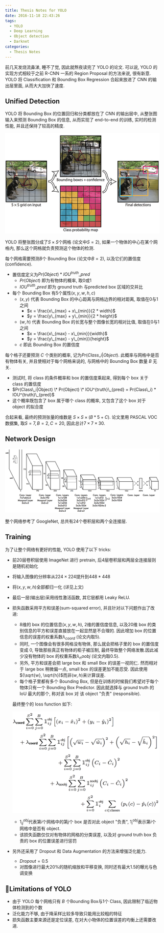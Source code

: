 ```yaml
---
title: Thesis Notes for YOLO
date: 2016-11-18 22:43:26
tags:
  - YOLO
  - Deep Learning
  - Object detection
  - Darknet
categories:
  - Thesis Notes
---
```


前几天发烧流鼻涕, 睡不了觉, 因此就熬夜读完了 YOLO 的论文. 可以说, YOLO 的实现方式相较于之前 R-CNN 一系的 Region Proposal 的方法来说, 很有新意. YOLO 将 Classification 和 Bounding Box Regression 合起来放进了 CNN 的输出层里面, 从而大大加快了速度. 

<!-- more -->

## Unified Detection

YOLO 将 Bounding Box 的位置回归和分类都放在了 CNN 的输出层中, 从整张图输入来预测 Bounding Box 的信息, 从而实现了 end-to-end 的训练, 实时的检测性能, 并且还保持了较高的精度.

 ![YOLO_the_model](/images/YOLO_the_model.png)

YOLO 将整张图分成了$S\times S$个网格 (论文中$S=2$), 如果一个物体的中心在某个网格内, 那么这个网格就负责预测这个物体的检测.

每个网格需要预测$B$个 Bounding Box (论文中$B=2$), 以及它们的置信度 (confidence).

* 置信度定义为$Pr(Object) * IOU^{truth}\_{pred}$
  * $Pr(Object)$ 即为有物体的概率, 取0或1
  * $IOU^{truth}\_{pred}$ 即为 ground truth 与predicted box 区域的交并比
* 每个 Bounding Box 有5个属性$(x,y,w,h,c)$
  * $(x,y)$ 代表 Bounding Box 的中心距离与网格边界的相对距离, 取值在0与1之间
    * $x = \frac{x\_{max} + x\_{min}}{2 * width}$
    * $y = \frac{y\_{max} + y\_{min}}{2 * height}$
  * $(w,h)$ 代表 Bounding Box 的长宽与整个图像长宽的相对比值, 取值在0与1之间
    * $x = \frac{x\_{max} - x\_{min}}{width}$
    * $y = \frac{y\_{max} - y\_{min}}{height}$
  * $c$ 即此 Bounding Box 的置信度

每个格子还要预测 $C$ 个类别的概率, 记为$Pr(Class\_i|Object)$. 此概率与网格中是否有物体有关, 并且使相对于每个网格来说的, 与网格中的 Bounding Box 数量 $B$ 无关.

* 测试时, 将 class 的条件概率和 box 的置信度乘起来, 得到每个 box 关于 class 的置信度
* $Pr(Class\_i|Object) \* Pr(Object) \* IOU^{truth}\_{pred} = Pr(Class\_i) * IOU^{truth}\_{pred}$
* 这个概率既包含了 box 属于哪个 class 的概率, 又包含了这个 box 对于 object 的拟合度

合起来看, 最终的预测张量的维数是 $S\times S \times (B*5 + C)$. 论文里用 PASCAL VOC 数据集, 取$S=7, B=2, C=20$, 因此总计$7\times 7 \times 30$.

## Network Design

 ![YOLO_the_architecture](/images/YOLO_the_architecture.png)

整个网络参考了 GoogleNet, 总共有24个卷积层和两个全连接层.

## Training

为了让整个网络有更好的性能, YOLO 使用了以下 tricks:

* 前20层卷积层使用 ImageNet 进行 pretrain, 后4层卷积层和两层全连接层则是随机初始化

* 将输入图像的分辨率从$224\times 224$提升到$448*448$

* 将$(x,y,w,h)$全部都归一化 (详见上文)

* 最后一层(输出层)采用线性激活函数, 其它层都用 Leaky ReLU.

* 损失函数采用平方和误差(sum-squared error), 并且针对以下问题作出了改进:

  * 8维的 box 的位置信息$(x,y,w,h)$, 2维的置信度信息, 以及20维 box 的类别信息的平方和误差直接放在一起显然是不合理的. 因此增加 box 的位置信息的误差的权重系数$\lambda_{coord}$ (论文内取$5$).
  * 同时, 一个图像会有很多网格没有物体, 那么就会把格子里的 box 的置信度变成 0, 导致那些真正有物体的柜子被压制, 最终导致整个网络发散.因此减少没有物体的 box 的权重系数$\lambda_noobj$ (论文内取$0.5$).
  * 另外, 平方和误差会把 large box 和 small Box 的误差一视同仁. 然而相对于 large box 稍微偏一点, small box 的误差更加不能忍受. 因此使用$(\sqrt{w}, \sqrt{h})$而非$(w,h)$来计算误差.
  * 每个格子里都有多个 Bounding Box, 但是在训练的时候我们希望对于每个物体只有一个 Bounding Box Predictor. 因此就选择与 ground truth 的 IoU 最大的那个, 称对该 box 对 该 object "负责" (responsible).

  最终整个的 loss function 如下:

   ![YOLO_loss_function](/images/YOLO_loss_function.png)

  * $1^{obj}_{ij}$代表第$i$个网格中的第$j$个 box 是否对此 object "负责", $1^{obj}_i$表示第$i$个网格中是否有 object.
  * 该损失函数仅仅对有物体的网格的分类误差, 以及对 ground truth box 负责的 box 的位置误差进行惩罚

* 另外还采用了 Dropout 和 Data Augmentation 的方法来增强泛化能力.

  * $Dropout = 0.5$
  * 对图像进行最大$20\%$的随机缩放和平移变换, 同时还有最大$1.5$的曝光与色调变换

## Limitations of YOLO

* 由于 YOLO 每个网格只有 $B$ 个Bounding Box与1个 Class, 因此限制了临近物体检测到的个数
* 泛化能力不够, 由于降采样比较多导致只能用比较粗的特征
* 损失函数主要来源还是定位误差, 在对大小物体的位置误差的均衡上还需要改进.